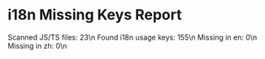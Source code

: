 # i18n Missing Keys Report

Scanned JS/TS files: 23\n
Found i18n usage keys: 155\n
Missing in en: 0\n
Missing in zh: 0\n
